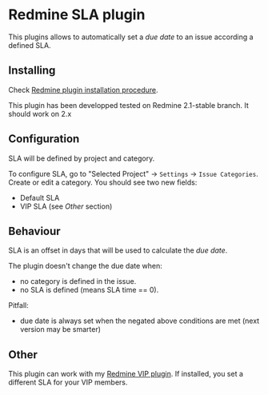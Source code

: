 # Redmine SLA plugin

This plugins allows to automatically set a *due date* to an issue according a
defined SLA.

## Installing

Check [Redmine plugin installation procedure](http://www.redmine.org/wiki/plugins).

This plugin has been developped tested on Redmine 2.1-stable branch. 
It should work on 2.x

## Configuration

SLA will be defined by project and category.

To configure SLA, go to "Selected Project" -> `Settings` -> `Issue Categories`.
Create or edit a category. You should see two new fields:

* Default SLA
* VIP SLA (see _Other_ section)

## Behaviour

SLA is an offset in days that will be used to calculate the *due date*.

The plugin doesn't change the due date when:

* no category is defined in the issue.
* no SLA is defined (means SLA time == 0).

Pitfall:

* due date is always set when the negated above conditions are met (next version may be smarter)

## Other

This plugin can work with my [Redmine VIP plugin](http://github.com/undx/redmine_vpi).
If installed, you set a different SLA for your VIP members.